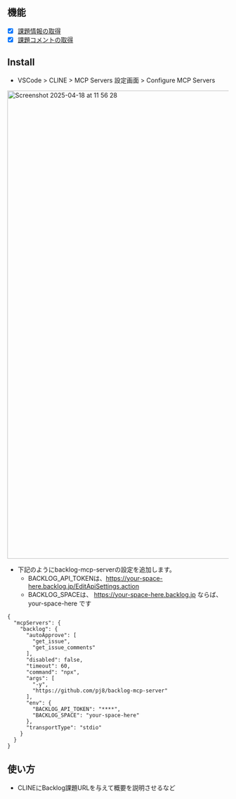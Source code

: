 ## 機能
- [x] [課題情報の取得](https://developer.nulab.com/ja/docs/backlog/api/2/get-issue/)
- [x] [課題コメントの取得](https://developer.nulab.com/ja/docs/backlog/api/2/get-comment-list/)

## Install

- VSCode > CLINE > MCP Servers 設定画面 > Configure MCP Servers
<img width="1064" alt="Screenshot 2025-04-18 at 11 56 28" src="https://github.com/user-attachments/assets/783b72a0-ba0f-4769-8222-d5754d48573d" />

- 下記のようにbacklog-mcp-serverの設定を追加します。
  - BACKLOG_API_TOKENは、https://your-space-here.backlog.jp/EditApiSettings.action
  - BACKLOG_SPACEは、 https://your-space-here.backlog.jp ならば、your-space-here です

```jsonc
{
  "mcpServers": {
    "backlog": {
      "autoApprove": [
        "get_issue",
        "get_issue_comments"
      ],
      "disabled": false,
      "timeout": 60,
      "command": "npx",
      "args": [
        "-y",
        "https://github.com/pj8/backlog-mcp-server"
      ],
      "env": {
        "BACKLOG_API_TOKEN": "****",
        "BACKLOG_SPACE": "your-space-here"
      },
      "transportType": "stdio"
    }
  }
}
```

## 使い方
- CLINEにBacklog課題URLを与えて概要を説明させるなど

